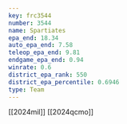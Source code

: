 ```yaml
---
key: frc3544
number: 3544
name: Spartiates
epa_end: 18.34
auto_epa_end: 7.58
teleop_epa_end: 9.81
endgame_epa_end: 0.94
winrate: 0.6
district_epa_rank: 550
district_epa_percentile: 0.6946
type: Team
---
```

[[2024mil]]
[[2024qcmo]]

